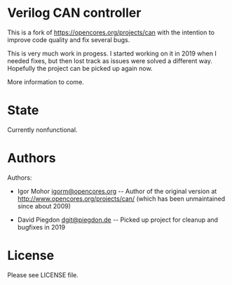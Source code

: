 Verilog CAN controller
======================

This is a fork of https://opencores.org/projects/can with the intention
to improve code quality and fix several bugs.

This is very much work in progess. I started working on it in 2019 when
I needed fixes, but then lost track as issues were solved a different way.
Hopefully the project can be picked up again now.


More information to come.


State
=====

Currently nonfunctional.


Authors
=======

Authors:

 * Igor Mohor <igorm@opencores.org> --  Author of the original version
   at http://www.opencores.org/projects/can/
   (which has been unmaintained since about 2009)

 * David Piegdon <dgit@piegdon.de> -- Picked up project for cleanup and
   bugfixes in 2019


License
=======

Please see LICENSE file.

